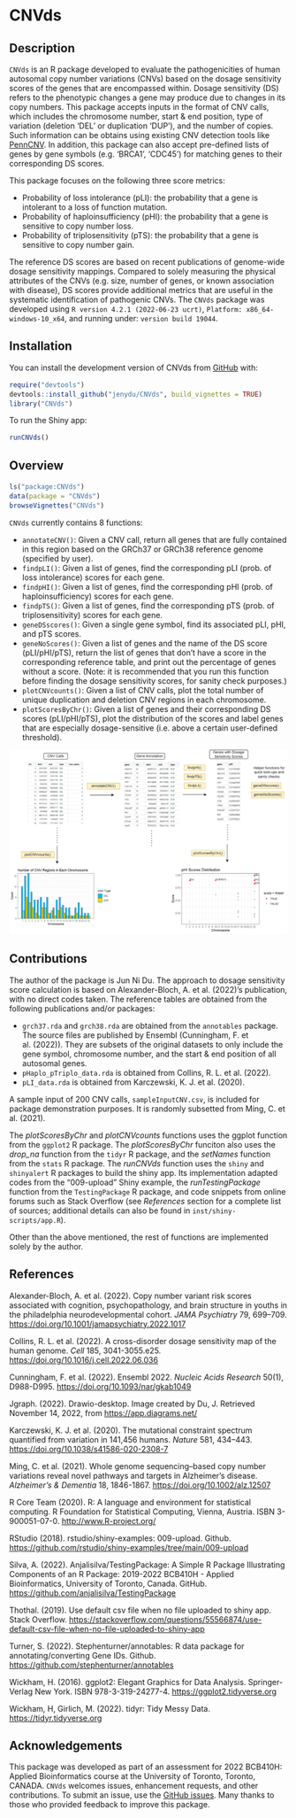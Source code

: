 
<!-- README.md is generated from README.Rmd. Please edit that file -->

# CNVds

<!-- badges: start -->
<!-- badges: end -->

## Description

`CNVds` is an R package developed to evaluate the pathogenicities of
human autosomal copy number variations (CNVs) based on the dosage
sensitivity scores of the genes that are encompassed within. Dosage
sensitivity (DS) refers to the phenotypic changes a gene may produce due
to changes in its copy numbers. This package accepts inputs in the
format of CNV calls, which includes the chromosome number, start & end
position, type of variation (deletion ‘DEL’ or duplication ‘DUP’), and
the number of copies. Such information can be obtains using existing CNV
detection tools like
[PennCNV](https://genome.cshlp.org/content/17/11/1665). In addition,
this package can also accept pre-defined lists of genes by gene symbols
(e.g. ‘BRCA1’, ‘CDC45’) for matching genes to their corresponding DS
scores.

This package focuses on the following three score metrics:

- Probability of loss intolerance (pLI): the probability that a gene is
  intolerant to a loss of function mutation.
- Probability of haploinsufficiency (pHI): the probability that a gene
  is sensitive to copy number loss.
- Probability of triplosensitivity (pTS): the probability that a gene is
  sensitive to copy number gain.

The reference DS scores are based on recent publications of genome-wide
dosage sensitivity mappings. Compared to solely measuring the physical
attributes of the CNVs (e.g. size, number of genes, or known association
with disease), DS scores provide additional metrics that are useful in
the systematic identification of pathogenic CNVs. The `CNVds` package
was developed using `R version 4.2.1 (2022-06-23 ucrt)`,
`Platform: x86_64-windows-10_x64`, and running under:
`version build 19044`.

## Installation

You can install the development version of CNVds from
[GitHub](https://github.com/) with:

``` r
require("devtools")
devtools::install_github("jenydu/CNVds", build_vignettes = TRUE)
library("CNVds")
```

To run the Shiny app:

``` r
runCNVds()
```

## Overview

``` r
ls("package:CNVds")
data(package = "CNVds") 
browseVignettes("CNVds")
```

`CNVds` currently contains 8 functions:

- `annotateCNV()`: Given a CNV call, return all genes that are fully
  contained in this region based on the GRCh37 or GRCh38 reference
  genome (specified by user).
- `findpLI()`: Given a list of genes, find the corresponding pLI (prob.
  of loss intolerance) scores for each gene.
- `findpHI()`: Given a list of genes, find the corresponding pHI (prob.
  of haploinsufficiency) scores for each gene.
- `findpTS()`: Given a list of genes, find the corresponding pTS (prob.
  of triplosensitivity) scores for each gene.
- `geneDSscores()`: Given a single gene symbol, find its associated pLI,
  pHI, and pTS scores.
- `geneNoScores()`: Given a list of genes and the name of the DS score
  (pLI/pHI/pTS), return the list of genes that don’t have a score in the
  corresponding reference table, and print out the percentage of genes
  without a score. (Note: it is recommended that you run this function
  before finding the dosage sensitivity scores, for sanity check
  purposes.)
- `plotCNVcounts()`: Given a list of CNV calls, plot the total number of
  unique duplication and deletion CNV regions in each chromosome.
- `plotScoresByChr()`: Given a list of genes and their corresponding DS
  scores (pLI/pHI/pTS), plot the distribution of the scores and label
  genes that are especially dosage-sensitive (i.e. above a certain
  user-defined threshold).

![](./inst/extdata/DU_J_A1.png)

## Contributions

The author of the package is Jun Ni Du. The approach to dosage
sensitivity score calculation is based on Alexander-Bloch, A. et
al. (2022)’s publication, with no direct codes taken. The reference
tables are obtained from the following publications and/or packages:

- `grch37.rda` and `grch38.rda` are obtained from the `annotables`
  package. The source files are published by Ensembl (Cunningham, F. et
  al. (2022)). They are subsets of the original datasets to only include
  the gene symbol, chromosome number, and the start & end position of
  all autosomal genes.
- `pHaplo_pTriplo_data.rda` is obtained from Collins, R. L. et
  al. (2022).
- `pLI_data.rda` is obtained from Karczewski, K. J. et al. (2020).

A sample input of 200 CNV calls, `sampleInputCNV.csv`, is included for
package demonstration purposes. It is randomly subsetted from Ming, C.
et al. (2021).

The *plotScoresByChr* and *plotCNVcounts* functions uses the ggplot
function from the `ggplot2` R package. The *plotScoresByChr* funciton
also uses the *drop_na* function from the `tidyr` R package, and the
*setNames* function from the `stats` R package. The *runCNVds* function
uses the `shiny` and `shinyalert` R packages to build the shiny app. Its
implementation adapted codes from the “009-upload” Shiny example, the
*runTestingPackage* function from the `TestingPackage` R package, and
code snippets from online forums such as Stack Overflow (see
*References* section for a complete list of sources; additional details
can also be found in `inst/shiny-scripts/app.R`).

Other than the above mentioned, the rest of functions are implemented
solely by the author.

## References

Alexander-Bloch, A. et al. (2022). Copy number variant risk scores
associated with cognition, psychopathology, and brain structure in
youths in the philadelphia neurodevelopmental cohort. *JAMA Psychiatry*
79, 699–709. <https://doi.org/10.1001/jamapsychiatry.2022.1017>

Collins, R. L. et al. (2022). A cross-disorder dosage sensitivity map of
the human genome. *Cell* 185, 3041-3055.e25.
<https://doi.org/10.1016/j.cell.2022.06.036>

Cunningham, F. et al. (2022). Ensembl 2022. *Nucleic Acids Research*
50(1), D988-D995. <https://doi.org/10.1093/nar/gkab1049>

Jgraph. (2022). Drawio-desktop. Image created by Du, J. Retrieved
November 14, 2022, from <https://app.diagrams.net/>

Karczewski, K. J. et al. (2020). The mutational constraint spectrum
quantified from variation in 141,456 humans. *Nature* 581, 434–443.
<https://doi.org/10.1038/s41586-020-2308-7>

Ming, C. et al. (2021). Whole genome sequencing–based copy number
variations reveal novel pathways and targets in Alzheimer’s disease.
*Alzheimer’s & Dementia* 18, 1846-1867.
<https://doi.org/10.1002/alz.12507>

R Core Team (2020). R: A language and environment for statistical
computing. R Foundation for Statistical Computing, Vienna, Austria. ISBN
3-900051-07-0. <http://www.R-project.org/>

RStudio (2018). rstudio/shiny-examples: 009-upload. Github.
<https://github.com/rstudio/shiny-examples/tree/main/009-upload>

Silva, A. (2022). Anjalisilva/TestingPackage: A Simple R Package
Illustrating Components of an R Package: 2019-2022 BCB410H - Applied
Bioinformatics, University of Toronto, Canada. GitHub.
<https://github.com/anjalisilva/TestingPackage>

Thothal. (2019). Use default csv file when no file uploaded to shiny
app. Stack Overflow.
<https://stackoverflow.com/questions/55566874/use-default-csv-file-when-no-file-uploaded-to-shiny-app>

Turner, S. (2022). Stephenturner/annotables: R data package for
annotating/converting Gene IDs. Github.
<https://github.com/stephenturner/annotables>

Wickham, H. (2016). ggplot2: Elegant Graphics for Data Analysis.
Springer-Verlag New York. ISBN 978-3-319-24277-4.
<https://ggplot2.tidyverse.org>

Wickham, H, Girlich, M. (2022). tidyr: Tidy Messy Data.
<https://tidyr.tidyverse.org>

## Acknowledgements

This package was developed as part of an assessment for 2022 BCB410H:
Applied Bioinformatics course at the University of Toronto, Toronto,
CANADA. `CNVds` welcomes issues, enhancement requests, and other
contributions. To submit an issue, use the [GitHub
issues](https://github.com/jenydu/CNVds/issues). Many thanks to those
who provided feedback to improve this package.
